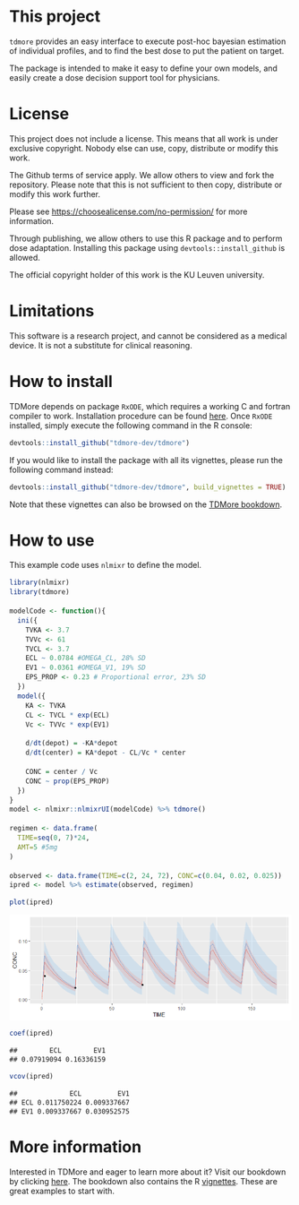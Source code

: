 
<!-- README.md is generated from README.Rmd. Please edit that file -->
This project
============

`tdmore` provides an easy interface to execute post-hoc bayesian estimation of individual profiles, and to find the best dose to put the patient on target.

The package is intended to make it easy to define your own models, and easily create a dose decision support tool for physicians.

License
=======

This project does not include a license. This means that all work is under exclusive copyright. Nobody else can use, copy, distribute or modify this work.

The Github terms of service apply. We allow others to view and fork the repository. Please note that this is not sufficient to then copy, distribute or modify this work further.

Please see <https://choosealicense.com/no-permission/> for more information.

Through publishing, we allow others to use this R package and to perform dose adaptation. Installing this package using `devtools::install_github` is allowed.

The official copyright holder of this work is the KU Leuven university.

Limitations
===========

This software is a research project, and cannot be considered as a medical device. It is not a substitute for clinical reasoning.

How to install
==============

TDMore depends on package `RxODE`, which requires a working C and fortran compiler to work. Installation procedure can be found [here](https://github.com/nlmixrdevelopment/RxODE). Once `RxODE` installed, simply execute the following command in the R console:

``` r
devtools::install_github("tdmore-dev/tdmore")
```

If you would like to install the package with all its vignettes, please run the following command instead:

``` r
devtools::install_github("tdmore-dev/tdmore", build_vignettes = TRUE)
```

Note that these vignettes can also be browsed on the [TDMore bookdown](https://tdmore-dev.github.io/tdmore).

How to use
==========

This example code uses `nlmixr` to define the model.

``` r
library(nlmixr)
library(tdmore)

modelCode <- function(){
  ini({
    TVKA <- 3.7
    TVVc <- 61
    TVCL <- 3.7
    ECL ~ 0.0784 #OMEGA_CL, 28% SD
    EV1 ~ 0.0361 #OMEGA_V1, 19% SD
    EPS_PROP <- 0.23 # Proportional error, 23% SD
  })
  model({
    KA <- TVKA
    CL <- TVCL * exp(ECL)
    Vc <- TVVc * exp(EV1)
    
    d/dt(depot) = -KA*depot
    d/dt(center) = KA*depot - CL/Vc * center
    
    CONC = center / Vc
    CONC ~ prop(EPS_PROP)
  })
}
model <- nlmixr::nlmixrUI(modelCode) %>% tdmore()

regimen <- data.frame(
  TIME=seq(0, 7)*24,
  AMT=5 #5mg
)

observed <- data.frame(TIME=c(2, 24, 72), CONC=c(0.04, 0.02, 0.025))
ipred <- model %>% estimate(observed, regimen)
```

``` r
plot(ipred)
```

<img src="README_files/figure-markdown_github/readme_plot_ipred-1.png" style="display: block; margin: auto;" />

``` r
coef(ipred)
```

    ##        ECL        EV1 
    ## 0.07919094 0.16336159

``` r
vcov(ipred)
```

    ##             ECL         EV1
    ## ECL 0.011750224 0.009337667
    ## EV1 0.009337667 0.030952575

More information
================

Interested in TDMore and eager to learn more about it? Visit our bookdown by clicking [here](https://tdmore-dev.github.io/tdmore). The bookdown also contains the R [vignettes](https://tdmore-dev.github.io/tdmore/vignettes.html). These are great examples to start with.
